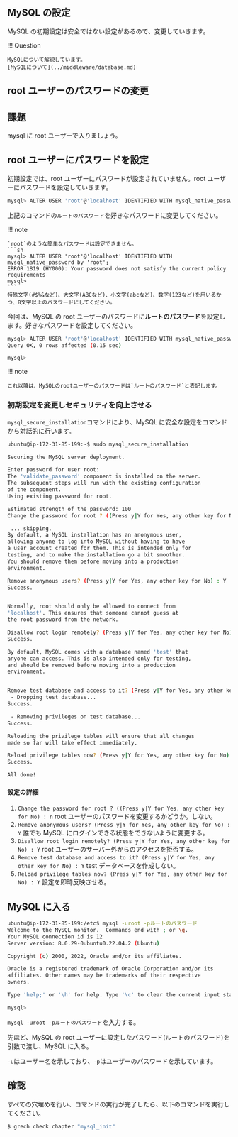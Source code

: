 ## MySQL の設定

MySQL の初期設定は安全ではない設定があるので、変更していきます。

!!! Question

    MySQLについて解説しています。
    [MySQLについて](../middleware/database.md)

## root ユーザーのパスワードの変更

## 課題

mysql に root ユーザーで入りましょう。

## root ユーザーにパスワードを設定

初期設定では、root ユーザーにパスワードが設定されていません。root ユーザーにパスワードを設定していきます。

```sh
mysql> ALTER USER 'root'@'localhost' IDENTIFIED WITH mysql_native_password by 'ルートのパスワード';
```

上記のコマンドの`ルートのパスワード`を好きなパスワードに変更してください。

!!! note

    `root`のような簡単なパスワードは設定できません。
    ```sh
    mysql> ALTER USER 'root'@'localhost' IDENTIFIED WITH mysql_native_password by 'root';
    ERROR 1819 (HY000): Your password does not satisfy the current policy requirements
    mysql>
    ```
    特殊文字(#$%&など)、大文字(ABCなど)、小文字(abcなど)、数字(123など)を用いるかつ、8文字以上のパスワードにしてください。

今回は、MySQL の root ユーザーのパスワードに**ルートのパスワード**を設定します。好きなパスワードを設定してください。

```sh
mysql> ALTER USER 'root'@'localhost' IDENTIFIED WITH mysql_native_password by 'ルートのパスワード';
Query OK, 0 rows affected (0.15 sec)

mysql>
```

!!! note

    これ以降は、MySQLのrootユーザーのパスワードは`ルートのパスワード`と表記します。

### 初期設定を変更しセキュリティを向上させる

`mysql_secure_installation`コマンドにより、MySQL に安全な設定をコマンドから対話的に行います。

```sh
ubuntu@ip-172-31-85-199:~$ sudo mysql_secure_installation

Securing the MySQL server deployment.

Enter password for user root:
The 'validate_password' component is installed on the server.
The subsequent steps will run with the existing configuration
of the component.
Using existing password for root.

Estimated strength of the password: 100
Change the password for root ? ((Press y|Y for Yes, any other key for No) : n

 ... skipping.
By default, a MySQL installation has an anonymous user,
allowing anyone to log into MySQL without having to have
a user account created for them. This is intended only for
testing, and to make the installation go a bit smoother.
You should remove them before moving into a production
environment.

Remove anonymous users? (Press y|Y for Yes, any other key for No) : Y
Success.


Normally, root should only be allowed to connect from
'localhost'. This ensures that someone cannot guess at
the root password from the network.

Disallow root login remotely? (Press y|Y for Yes, any other key for No) : Y
Success.

By default, MySQL comes with a database named 'test' that
anyone can access. This is also intended only for testing,
and should be removed before moving into a production
environment.


Remove test database and access to it? (Press y|Y for Yes, any other key for No) : Y
 - Dropping test database...
Success.

 - Removing privileges on test database...
Success.

Reloading the privilege tables will ensure that all changes
made so far will take effect immediately.

Reload privilege tables now? (Press y|Y for Yes, any other key for No) : Y
Success.

All done!
```

#### 設定の詳細

1. `Change the password for root ? ((Press y|Y for Yes, any other key for No) : n`
   root ユーザーのパスワードを変更するかどうか。しない。
2. `Remove anonymous users? (Press y|Y for Yes, any other key for No) : Y`
   誰でも MySQL にログインできる状態をできないように変更する。
3. `Disallow root login remotely? (Press y|Y for Yes, any other key for No) : Y`
   root ユーザーのサーバー外からのアクセスを拒否する。
4. `Remove test database and access to it? (Press y|Y for Yes, any other key for No) : Y`
   test データベースを作成しない。
5. `Reload privilege tables now? (Press y|Y for Yes, any other key for No) : Y`
   設定を即時反映させる。

## MySQL に入る

```sh
ubuntu@ip-172-31-85-199:/etc$ mysql -uroot -pルートのパスワード
Welcome to the MySQL monitor.  Commands end with ; or \g.
Your MySQL connection id is 12
Server version: 8.0.29-0ubuntu0.22.04.2 (Ubuntu)

Copyright (c) 2000, 2022, Oracle and/or its affiliates.

Oracle is a registered trademark of Oracle Corporation and/or its
affiliates. Other names may be trademarks of their respective
owners.

Type 'help;' or '\h' for help. Type '\c' to clear the current input statement.

mysql>
```

`mysql -uroot -pルートのパスワード`を入力する。

先ほど、MySQL の root ユーザーに設定したパスワード(ルートのパスワード)を引数で渡し、MySQL に入る。

`-u`はユーザー名を示しており、`-p`はユーザーのパスワードを示しています。

## 確認

すべての穴埋めを行い、コマンドの実行が完了したら、以下のコマンドを実行してください。

```sh
$ grech check chapter "mysql_init"
```
